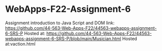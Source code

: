 # WebApps-F22-Assignment-6
Assignment introduction to Java Script and DOM
link: https://github.com/44-563-Web-Apps-F22/44563-webapps-assignment-6-SRS-P
Hosted at: https://github.com/44-563-Web-Apps-F22/44563-webapps-assignment-6-SRS-P/blob/main/Musician.html
Hosted at:vaction.html
